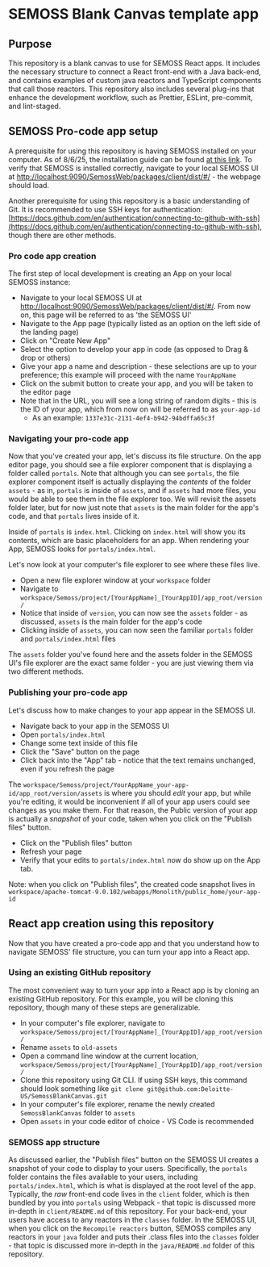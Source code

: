 # SEMOSS Blank Canvas template app

## Purpose

This repository is a blank canvas to use for SEMOSS React apps. It includes the necessary structure to connect a React front-end with a Java back-end, and contains examples of custom java reactors and TypeScript components that call those reactors. This repository also includes several plug-ins that enhance the development workflow, such as Prettier, ESLint, pre-commit, and lint-staged.

## SEMOSS Pro-code app setup

A prerequisite for using this repository is having SEMOSS installed on your computer. As of 8/6/25, the installation guide can be found [at this link](https://amedeloitte.sharepoint.com/:p:/r/sites/SEMOSS/_layouts/15/Doc.aspx?sourcedoc=%7B4234D7E0-E161-4168-B889-29B4BBE07C67%7D&file=SEMOSS%20DEV%20Install_2024-07-24%20Working%20Version.pptx&action=edit&mobileredirect=true). To verify that SEMOSS is installed correctly, navigate to your local SEMOSS UI at [http://localhost:9090/SemossWeb/packages/client/dist/#/](http://localhost:9090/SemossWeb/packages/client/dist/#/) - the webpage should load.

Another prerequisite for using this repository is a basic understanding of Git. It is recommended to use SSH keys for authentication: [https://docs.github.com/en/authentication/connecting-to-github-with-ssh](https://docs.github.com/en/authentication/connecting-to-github-with-ssh), though there are other methods.

### Pro code app creation

The first step of local development is creating an App on your local SEMOSS instance:
- Navigate to your local SEMOSS UI at [http://localhost:9090/SemossWeb/packages/client/dist/#/](http://localhost:9090/SemossWeb/packages/client/dist/#/). From now on, this page will be referred to as 'the SEMOSS UI'
- Navigate to the App page (typically listed as an option on the left side of the landing page)
- Click on "Create New App"
- Select the option to develop your app in code (as opposed to Drag & drop or others)
- Give your app a name and description - these selections are up to your preference; this example will proceed with the name `YourAppName`
- Click on the submit button to create your app, and you will be taken to the editor page
- Note that in the URL, you will see a long string of random digits - this is the ID of your app, which from now on will be referred to as `your-app-id`
    - As an example: `1337e31c-2131-4ef4-b942-94bdffa65c3f`

### Navigating your pro-code app

Now that you've created your app, let's discuss its file structure. On the app editor page, you should see a file explorer component that is displaying a folder called `portals`. Note that although you can see `portals`, the file explorer component itself is actually displaying the *contents* of the folder `assets` - as in, `portals` is inside of `assets`, and if `assets` had more files, you would be able to see them in the file explorer too. We will revisit the assets folder later, but for now just note that `assets` is the main folder for the app's code, and that `portals` lives inside of it.

Inside of `portals` is `index.html`. Clicking on `index.html` will show you its contents, which are basic placeholders for an app. When rendering your App, SEMOSS looks for `portals/index.html`.

Let's now look at your computer's file explorer to see where these files live.
- Open a new file explorer window at your `workspace` folder
- Navigate to `workspace/Semoss/project/[YourAppName]_[YourAppID]/app_root/version/`
- Notice that inside of `version`, you can now see the `assets` folder - as discussed, `assets` is the main folder for the app's code
- Clicking inside of `assets`, you can now seen the familiar `portals` folder and `portals/index.html` files

The `assets` folder you've found here and the assets folder in the SEMOSS UI's file explorer are the exact same folder - you are just viewing them via two different methods.

### Publishing your pro-code app

Let's discuss how to make changes to your app appear in the SEMOSS UI.
- Navigate back to your app in the SEMOSS UI
- Open `portals/index.html`
- Change some text inside of this file
- Click the "Save" button on the page
- Click back into the "App" tab - notice that the text remains unchanged, even if you refresh the page

The `workspace/Semoss/project/YourAppName_your-app-id/app_root/version/assets` is where you should *edit* your app, but while you're editing, it would be inconvenient if all of your app users could see changes as you make them. For that reason, the Public version of your app is actually a *snapshot* of your code, taken when you click on the "Publish files" button.
- Click on the "Publish files" button
- Refresh your page
- Verify that your edits to `portals/index.html` now do show up on the App tab.

Note: when you click on "Publish files", the created code snapshot lives in `workspace/apache-tomcat-9.0.102/webapps/Monolith/public_home/your-app-id`

## React app creation using this repository

Now that you have created a pro-code app and that you understand how to navigate SEMOSS' file structure, you can turn your app into a React app.

### Using an existing GitHub repository

The most convenient way to turn your app into a React app is by cloning an existing GitHub repository. For this example, you will be cloning this repository, though many of these steps are generalizable.
- In your computer's file explorer, navigate to `workspace/Semoss/project/[YourAppName]_[YourAppID]/app_root/version/`
- Rename `assets` to `old-assets`
- Open a command line window at the current location, `workspace/Semoss/project/[YourAppName]_[YourAppID]/app_root/version/`
- Clone this repository using Git CLI. If using SSH keys, this command should look something like `git clone git@github.com:Deloitte-US/SemossBlankCanvas.git`
- In your computer's file explorer, rename the newly created `SemossBlankCanvas` folder to `assets`
- Open `assets` in your code editor of choice - VS Code is recommended

### SEMOSS app structure

As discussed earlier, the "Publish files" button on the SEMOSS UI creates a snapshot of your code to display to your users. Specifically, the `portals` folder contains the files available to your users, including `portals/index.html`, which is what is displayed at the root level of the app. Typically, the *raw* front-end code lives in the `client` folder, which is then bundled by you into `portals` using Webpack - that topic is discussed more in-depth in `client/README.md` of this repository. For your back-end, your users have access to any reactors in the `classes` folder. In the SEMOSS UI, when you click on the `Recompile reactors` button, SEMOSS compiles any reactors in your `java` folder and puts their .class files into the `classes` folder - that topic is discussed more in-depth in the `java/README.md` folder of this repository.
